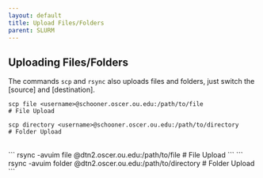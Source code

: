 ```yaml
---
layout: default
title: Upload Files/Folders
parent: SLURM
---
```


## Uploading Files/Folders

The commands `scp` and `rsync` also uploads files and folders, just switch the [source] and [destination].

```
scp file <username>@schooner.oscer.ou.edu:/path/to/file                  # File Upload
```
```
scp directory <username>@schooner.oscer.ou.edu:/path/to/directory        # Folder Upload
```
<br />
```
rsync -avuim file <username>@dtn2.oscer.ou.edu:/path/to/file         # File Upload
```
```
rsync -avuim folder <username>@dtn2.oscer.ou.edu:/path/to/directory  # Folder Upload
```
<br />
